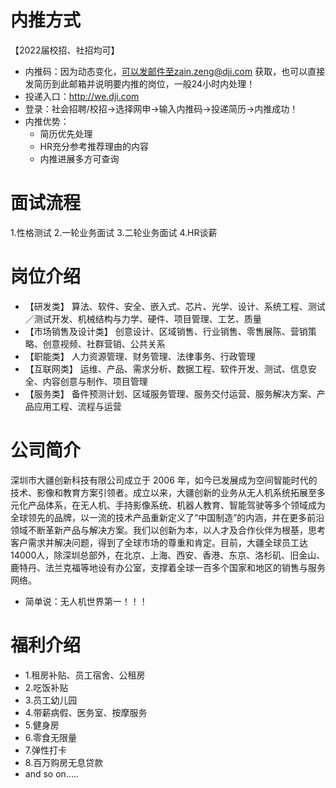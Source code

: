 # 内推方式

【2022届校招、社招均可】  
- 内推码：因为动态变化，可以发邮件至zain.zeng@dji.com 获取，也可以直接发简历到此邮箱并说明要内推的岗位，一般24小时内处理！ 
- 投递入口：http://we.dji.com  
- 登录：社会招聘/校招→选择网申→输入内推码→投递简历→内推成功！  
- 内推优势：
  - 简历优先处理
  - HR充分参考推荐理由的内容
  - 内推进展多方可查询  

# 面试流程
1.性格测试
2.一轮业务面试
3.二轮业务面试
4.HR谈薪

# 岗位介绍

- 【研发类】
  算法、软件、安全、嵌入式、芯片、光学、设计、系统工程、测试／测试开发、机械结构与力学、硬件、项目管理、工艺、质量
- 【市场销售及设计类】
  创意设计、区域销售、行业销售、零售展陈、营销策略、创意视频、社群营销、公共关系
- 【职能类】
  人力资源管理、财务管理、法律事务、行政管理
- 【互联网类】
  运维、产品、需求分析、数据工程、软件开发、测试、信息安全、内容创意与制作、项目管理
- 【服务类】
  备件预测计划、区域服务管理、服务交付运营、服务解决方案、产品应用工程、流程与运营


# 公司简介

深圳市大疆创新科技有限公司成立于 2006 年，如今已发展成为空间智能时代的技术、影像和教育方案引领者。成立以来，大疆创新的业务从无人机系统拓展至多元化产品体系，在无人机、手持影像系统、机器人教育、智能驾驶等多个领域成为全球领先的品牌，以一流的技术产品重新定义了“中国制造”的内涵，并在更多前沿领域不断革新产品与解决方案。我们以创新为本，以人才及合作伙伴为根基，思考客户需求并解决问题，得到了全球市场的尊重和肯定。目前，大疆全球员工达14000人，除深圳总部外，在北京、上海、西安、香港、东京、洛杉矶、旧金山、鹿特丹、法兰克福等地设有办公室，支撑着全球一百多个国家和地区的销售与服务网络。
-  简单说：无人机世界第一！！！
# 福利介绍
- 1.租房补贴、员工宿舍、公租房
- 2.吃饭补贴
- 3.员工幼儿园
- 4.带薪病假、医务室、按摩服务
- 5.健身房
- 6.零食无限量
- 7.弹性打卡
- 8.百万购房无息贷款
- and so on.....
